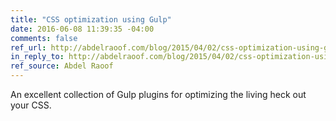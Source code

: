 ```yaml
---
title: "CSS optimization using Gulp"
date: 2016-06-08 11:39:35 -04:00
comments: false
ref_url: http://abdelraoof.com/blog/2015/04/02/css-optimization-using-gulp/
in_reply_to: http://abdelraoof.com/blog/2015/04/02/css-optimization-using-gulp/
ref_source: Abdel Raoof
---
```


An excellent collection of Gulp plugins for optimizing the living heck out your CSS.